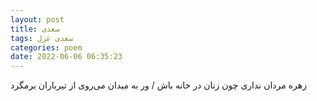 ```yaml
---
layout: post
title: سعدی
tags: سعدی غزل
categories: poem
date: 2022-06-06 06:35:23
---
```


زهره مردان نداری چون زنان در خانه باش / ور به میدان می‌روی از تیرباران برمگرد
